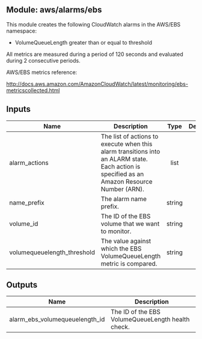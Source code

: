 ## Module: aws/alarms/ebs

This module creates the following CloudWatch alarms in the
AWS/EBS namespace:

  - VolumeQueueLength greater than or equal to threshold

All metrics are measured during a period of 120 seconds and evaluated
during 2 consecutive periods.

AWS/EBS metrics reference:

http://docs.aws.amazon.com/AmazonCloudWatch/latest/monitoring/ebs-metricscollected.html


## Inputs

| Name | Description | Type | Default | Required |
|------|-------------|:----:|:-----:|:-----:|
| alarm_actions | The list of actions to execute when this alarm transitions into an ALARM state. Each action is specified as an Amazon Resource Number (ARN). | list | - | yes |
| name_prefix | The alarm name prefix. | string | - | yes |
| volume_id | The ID of the EBS volume that we want to monitor. | string | - | yes |
| volumequeuelength_threshold | The value against which the EBS VolumeQueueLength metric is compared. | string | `10` | no |

## Outputs

| Name | Description |
|------|-------------|
| alarm_ebs_volumequeuelength_id | The ID of the EBS VolumeQueueLength health check. |

